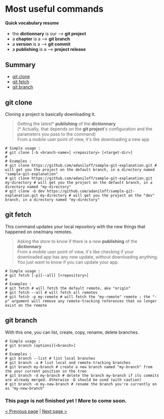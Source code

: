 
# Most useful commands

#### Quick vocabulary resume

- the __dictionnary__ is our --> **git project**
- a __chapter__ is a --> **git branch**
- a __version__ is a --> **git commit**
- a __publishing__ is a --> **project release**

## Summary

- [git clone](#git-clone)
- [git fetch](#git-fetch)
- [git branch](#git-branch)

## <a name="git-clone"></a>git clone

Cloning a project is basically downloading it.

> Getting the latest* __publishing__ of the __dictionnary__      
> (* Actually, that depends on the **git project**'s configuration and the parameters you pass to the command)    
> From a mobile user point of view, it's like downloading a new app    
   
```
# Simple usage : 
# git clone [-b <branch-name>] <repository> [<target-dir>]
#
# Examples :
# git clone https://github.com/adaniloff/sample-git-explanation.git # will get you the project on the default branch, in a directory named "sample-git-explanation"
# git clone https://github.com/adaniloff/sample-git-explanation.git my-directory # will get you the project on the default branch, in a directory named "my-directory"
# git clone -b dev https://github.com/adaniloff/sample-git-explanation.git my-directory # will get you the project on the "dev" branch, in a directory named "my-directory"
```

## <a name="git-fetch"></a>git fetch

This command updates your local repository with the new things that happened on one/many remotes.

> Asking the store to know if there is a new __publishing__ of the __dictionnary__    
> From a mobile user point of view, it's like checking if your downloaded app has any new update, without downloading anything. You just want to know if you can update your app.

```
# Simple usage : 
# git fetch [-p][--all] [<repository>]
#
# Examples :
# git fetch # will fetch the default remote, aka "origin"
# git fetch --all # will fetch all remotes
# git fetch -p my-remote # will fetch the "my-remote" remote ; the "-p" argument will remove any remote-tracking references that no longer exist on the remote 
```

## <a name="git-fetch"></a>git branch

With this one, you can list, create, copy, rename, delete branches.

```
# Simple usage : 
# git branch [options][<branch>]
#
# Examples :
# git branch --list # list local branches
# git branch -a # list local and remote-tracking branches
# git branch my-branch # create a new branch named "my-branch" from the your current position in the tree
# git branch -d my-branch # delete the branch my-branch if its commits are already merged. Otherwise -D should be used (with caution)
# git branch -m my-new-branch # rename the branch you're currently on as "my-new-branch"

```

### This page is not finished yet ! More to come soon.

[< Previous page](/doc/1-git.md) | [Next page >](/doc/3-user-guide.md) 
